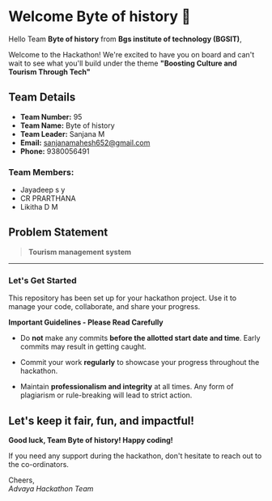 # Welcome Byte of history 👋

Hello Team **Byte of history** from **Bgs institute of technology (BGSIT)**,

Welcome to the Hackathon! We're excited to have you on board and can't wait to see what you'll build under the theme **"Boosting Culture and Tourism Through Tech"** 

## Team Details

- **Team Number:** 95  
- **Team Name:** Byte of history
- **Team Leader:** Sanjana M  
- **Email:** sanjanamahesh652@gmail.com  
- **Phone:** 9380056491  

### Team Members:
- Jayadeep s y 
- CR PRARTHANA 
- Likitha D M 

## Problem Statement

> **Tourism management system**

---

### Let's Get Started 

This repository has been set up for your hackathon project. Use it to manage your code, collaborate, and share your progress.

**Important Guidelines - Please Read Carefully**

- Do **not** make any commits **before the allotted start date and time**. Early commits may result in getting caught.
- Commit your work **regularly** to showcase your progress throughout the hackathon.

- Maintain **professionalism and integrity** at all times. Any form of plagiarism or rule-breaking will lead to strict action.

Let's keep it fair, fun, and impactful! 
---

**Good luck, Team Byte of history! Happy coding!**

If you need any support during the hackathon, don't hesitate to reach out to the co-ordinators.

Cheers,  
_Advaya Hackathon Team_